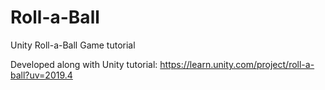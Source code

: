 # Roll-a-Ball
Unity Roll-a-Ball Game tutorial

Developed along with Unity tutorial: https://learn.unity.com/project/roll-a-ball?uv=2019.4
